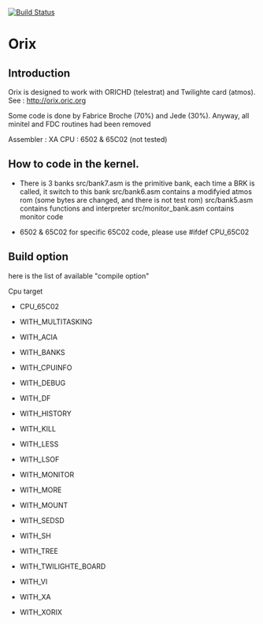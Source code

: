 [![Build Status](https://travis-ci.org/oric-software/orix.svg?branch=master)](https://travis-ci.org/oric-software/orix)

# Orix

## Introduction

Orix is designed to work with ORICHD (telestrat) and Twilighte card (atmos). See : http://orix.oric.org

Some code is done by Fabrice Broche (70%) and Jede (30%). Anyway, all minitel and FDC routines had been removed

Assembler : XA
CPU : 6502 & 65C02 (not tested)

## How to code in the kernel.

* There is 3 banks
  src/bank7.asm is the primitive bank, each time a BRK is called, it switch to this bank
  src/bank6.asm contains a modifyied atmos rom (some bytes are changed, and there is not test rom)
  src/bank5.asm contains functions and interpreter
  src/monitor_bank.asm contains monitor code

* 6502 & 65C02
 for specific 65C02 code, please use #ifdef CPU_65C02

## Build option

here is the list of available "compile option" 

Cpu target
* CPU_65C02

* WITH_MULTITASKING
* WITH_ACIA
* WITH_BANKS
* WITH_CPUINFO
* WITH_DEBUG
* WITH_DF    
* WITH_HISTORY
* WITH_KILL
* WITH_LESS
* WITH_LSOF
* WITH_MONITOR
* WITH_MORE
* WITH_MOUNT
* WITH_SEDSD
* WITH_SH
* WITH_TREE
* WITH_TWILIGHTE_BOARD
* WITH_VI
* WITH_XA
* WITH_XORIX
